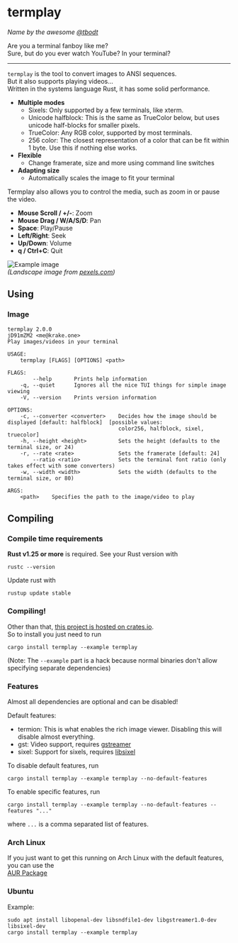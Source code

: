 # termplay
*Name by the awesome [@tbodt](https://github.com/tbodt)*

Are you a terminal fanboy like me?  
Sure, but do you ever watch YouTube? In your terminal?

----------------------------------------------------

`termplay` is the tool to convert images to ANSI sequences.  
But it also supports playing videos...  
Written in the systems language Rust, it has some solid performance.

  - **Multiple modes**
    - Sixels: Only supported by a few terminals, like xterm.
    - Unicode halfblock: This is the same as TrueColor below, but uses unicode half-blocks for smaller pixels.
    - TrueColor: Any RGB color, supported by most terminals.
    - 256 color: The closest representation of a color that can be fit within 1 byte. Use this if nothing else works.
  - **Flexible**
    - Change framerate, size and more using command line switches
  - **Adapting size**
    - Automatically scales the image to fit your terminal

Termplay also allows you to control the media, such as zoom in or pause the video.  

  - **Mouse Scroll / +/-**: Zoom
  - **Mouse Drag / W/A/S/D**: Pan
  - **Space**: Play/Pause
  - **Left/Right**: Seek
  - **Up/Down**: Volume
  - **q / Ctrl+C**: Quit

![Example image](https://i.imgur.com/54MXrSk.png)  
*(Landscape image from [pexels.com](https://www.pexels.com/photo/beautiful-holiday-lake-landscape-358482/))*

## Using

### Image

```
termplay 2.0.0
jD91mZM2 <me@krake.one>
Play images/videos in your terminal

USAGE:
    termplay [FLAGS] [OPTIONS] <path>

FLAGS:
        --help       Prints help information
    -q, --quiet      Ignores all the nice TUI things for simple image viewing
    -V, --version    Prints version information

OPTIONS:
    -c, --converter <converter>    Decides how the image should be displayed [default: halfblock]  [possible values:
                                   color256, halfblock, sixel, truecolor]
    -h, --height <height>          Sets the height (defaults to the terminal size, or 24)
    -r, --rate <rate>              Sets the framerate [default: 24]
        --ratio <ratio>            Sets the terminal font ratio (only takes effect with some converters)
    -w, --width <width>            Sets the width (defaults to the terminal size, or 80)

ARGS:
    <path>    Specifies the path to the image/video to play
```

## Compiling

### Compile time requirements

**Rust v1.25 or more** is required. See your Rust version with
```
rustc --version
```
Update rust with
```
rustup update stable
```

### Compiling!

Other than that, [this project is hosted on crates.io](https://crates.io/crates/termplay).  
So to install you just need to run
```
cargo install termplay --example termplay
```

(Note: The `--example` part is a hack because normal binaries don't allow specifying separate dependencies)

### Features

Almost all dependencies are optional and can be disabled!

Default features:

  - termion: This is what enables the rich image viewer. Disabling this will disable almost everything.
  - gst: Video support, requires [gstreamer](https://gstreamer.freedesktop.org/)
  - sixel: Support for sixels, requires [libsixel](https://github.com/saitoha/libsixel)

To disable default features, run  

```
cargo install termplay --example termplay --no-default-features
```

To enable specific features, run  
```
cargo install termplay --example termplay --no-default-features --features "..."
```
where `...` is a comma separated list of features.

### Arch Linux

If you just want to get this running on Arch Linux with the default features, you can use the  
[AUR Package](https://aur.archlinux.org/packages/termplay/)

### Ubuntu

Example:

```
sudo apt install libopenal-dev libsndfile1-dev libgstreamer1.0-dev libsixel-dev
cargo install termplay --example termplay
```
